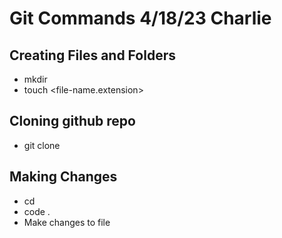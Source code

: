 # Git Commands 4/18/23 Charlie

## Creating Files and Folders
- mkdir <repo-name>
- touch <file-name.extension>

## Cloning github repo
- git clone <github-repo-https-url>

## Making Changes
- cd <repo-name>
- code .
- Make changes to file
